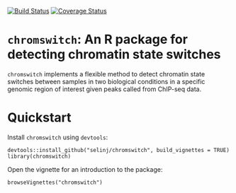 [![Build Status](https://travis-ci.org/sjessa/chromswitch.svg?branch=master)](https://travis-ci.org/sjessa/chromswitch)
[![Coverage Status](https://coveralls.io/repos/github/sjessa/chromswitch/badge.svg)](https://coveralls.io/github/sjessa/chromswitch)

# `chromswitch`: An R package for detecting chromatin state switches

`chromswitch` implements a flexible method to detect chromatin state 
switches between samples in two biological conditions in a specific genomic
region of interest given peaks called from ChIP-seq data.

# Quickstart

Install `chromswitch` using `devtools`:

```
devtools::install_github("selinj/chromswitch", build_vignettes = TRUE)
library(chromswitch)
```

Open the vignette for an introduction to the package:

```
browseVignettes("chromswitch")
```
